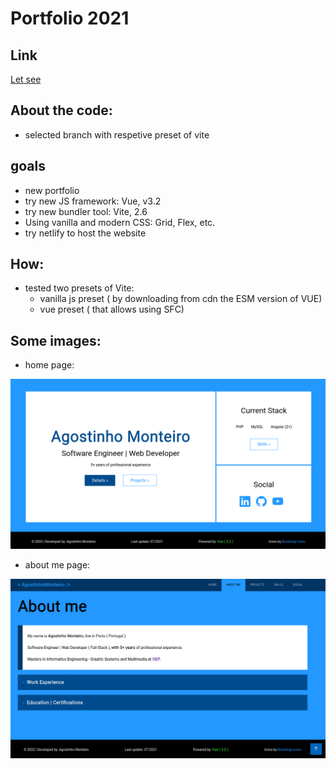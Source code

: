 # Portfolio 2021

## Link

[Let see](https://ampmonteiro-2021.netlify.app/)

## About the code:

- selected branch with respetive preset of vite

## goals

- new portfolio
- try new JS framework: Vue, v3.2
- try new bundler tool: Vite, 2.6
- Using vanilla and modern CSS: Grid, Flex, etc.
- try netlify to host the website

## How:

- tested two presets of Vite:
  - vanilla js preset ( by downloading from cdn the ESM version of VUE)
  - vue preset ( that allows using SFC)

## Some images:

- home page:

![Home Page](/readme-img/main-page.png 'Home Page')

- about me page:

![About Me](/readme-img/about.png 'About Me Page')
